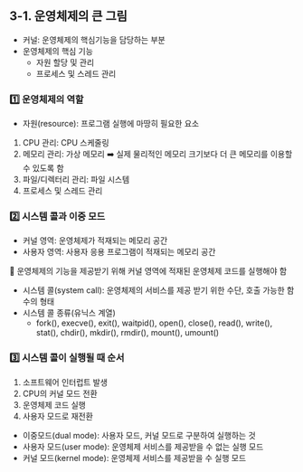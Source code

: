 ## 3-1. 운영체제의 큰 그림

- 커널: 운영체제의 핵심기능을 담당하는 부분
- 운영체제의 핵심 기능
  - 자원 할당 및 관리
  - 프로세스 및 스레드 관리

### 1️⃣ 운영체제의 역할
- 자원(resource): 프로그램 실행에 마땅히 필요한 요소

1. CPU 관리: CPU 스케줄링
2. 메모리 관리: 가상 메모리 ➡️ 실제 물리적인 메모리 크기보다 더 큰 메모리를 이용할 수 있도록 함
3. 파일/디렉터리 관리: 파일 시스템
4. 프로세스 및 스레드 관리

### 2️⃣ 시스템 콜과 이중 모드
- 커널 영역: 운영체제가 적재되는 메모리 공간
- 사용자 영역: 사용자 응용 프로그램이 적재되는 메모리 공간
  
📍 운영체제의 기능을 제공받기 위해 커널 영역에 적재된 운영체제 코드를 실행해야 함

- 시스템 콜(system call): 운영체제의 서비스를 제공 받기 위한 수단, 호출 가능한 함수의 형태
- 시스템 콜 종류(유닉스 계열)
  - fork(), execve(), exit(), waitpid(), open(), close(), read(), write(), stat(), chdir(), mkdir(), rmdir(), mount(), umount()

### 3️⃣ 시스템 콜이 실행될 때 순서
1. 소프트웨어 인터럽트 발생
2. CPU의 커널 모드 전환
3. 운영체제 코드 실행
4. 사용자 모드로 재전환

- 이중모드(dual mode): 사용자 모드, 커널 모드로 구분하여 실행하는 것
- 사용자 모드(user mode): 운영체제 서비스를 제공받을 수 없는 실행 모드
- 커널 모드(kernel mode): 운영체제 서비스를 제공받을 수 실행 모드